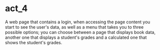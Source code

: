 # act_4
A web page that contains a login, when accessing the page content you start to see the user's data, as well as a menu that takes you to three possible options; you can choose between a page that displays book data, another one that displays a student's grades and a calculated one that shows the student's grades.
